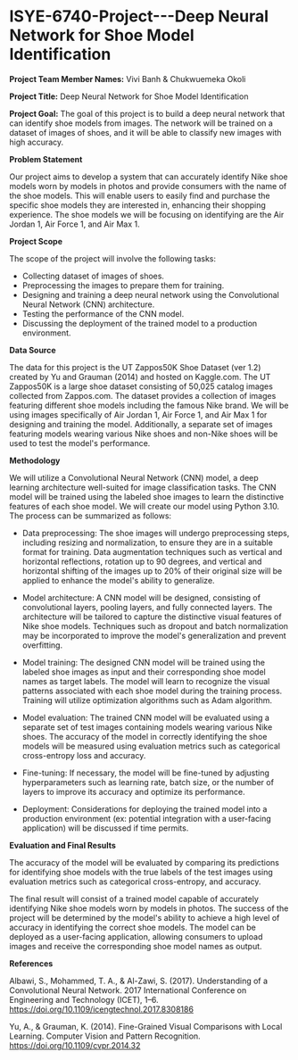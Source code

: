# ISYE-6740-Project---Deep Neural Network for Shoe Model Identification 

**Project Team Member Names:** Vivi Banh & Chukwuemeka Okoli 

 
**Project Title:** Deep Neural Network for Shoe Model Identification 


**Project Goal:** The goal of this project is to build a deep neural network that can identify shoe models from images. The network will be trained on a dataset of images of shoes, and it will be able to classify new images with high accuracy. 

 
**Problem Statement**

Our project aims to develop a system that can accurately identify Nike shoe models worn by models in photos and provide consumers with the name of the shoe models. This will enable users to easily find and purchase the specific shoe models they are interested in, enhancing their shopping experience. The shoe models we will be focusing on identifying are the Air Jordan 1, Air Force 1, and Air Max 1. 

 

**Project Scope**

The scope of the project will involve the following tasks: 

 - Collecting dataset of images of shoes.  
 - Preprocessing the images to prepare them for training. 
 - Designing and training a deep neural network using the Convolutional Neural Network (CNN) architecture. 
 - Testing the performance of the CNN model. 
 - Discussing the deployment of the trained model to a production environment. 

**Data Source**

The data for this project is the UT Zappos50K Shoe Dataset (ver 1.2) created by Yu and Grauman (2014) and hosted on Kaggle.com. The UT Zappos50K is a large shoe dataset consisting of 50,025 catalog images collected from Zappos.com. The dataset provides a collection of images featuring different shoe models including the famous Nike brand. We will be using images specifically of Air Jordan 1, Air Force 1, and Air Max 1 for designing and training the model. Additionally, a separate set of images featuring models wearing various Nike shoes and non-Nike shoes will be used to test the model's performance. 

  

**Methodology** 

We will utilize a Convolutional Neural Network (CNN) model, a deep learning architecture well-suited for image classification tasks. The CNN model will be trained using the labeled shoe images to learn the distinctive features of each shoe model. We will create our model using Python 3.10. The process can be summarized as follows: 

 + Data preprocessing: The shoe images will undergo preprocessing steps, including resizing and normalization, to ensure they are in a suitable format for training. Data augmentation techniques such as vertical and horizontal reflections, rotation up to 90 degrees, and vertical and horizontal shifting of the images up to 20% of their original size will be applied to enhance the model's ability to generalize. 

 + Model architecture: A CNN model will be designed, consisting of convolutional layers, pooling layers, and fully connected layers. The architecture will be tailored to capture the distinctive visual features of Nike shoe models. Techniques such as dropout and batch normalization may be incorporated to improve the model's generalization and prevent overfitting. 

 + Model training: The designed CNN model will be trained using the labeled shoe images as input and their corresponding shoe model names as target labels. The model will learn to recognize the visual patterns associated with each shoe model during the training process. Training will utilize optimization algorithms such as Adam algorithm.

 + Model evaluation: The trained CNN model will be evaluated using a separate set of test images containing models wearing various Nike shoes. The accuracy of the model in correctly identifying the shoe models will be measured using evaluation metrics such as categorical cross-entropy loss and accuracy. 

 + Fine-tuning: If necessary, the model will be fine-tuned by adjusting hyperparameters such as learning rate, batch size, or the number of layers to improve its accuracy and optimize its performance. 

 + Deployment: Considerations for deploying the trained model into a production environment (ex: potential integration with a user-facing application) will be discussed if time permits. 

  

**Evaluation and Final Results**

The accuracy of the model will be evaluated by comparing its predictions for identifying shoe models with the true labels of the test images using evaluation metrics such as categorical cross-entropy, and accuracy. 

The final result will consist of a trained model capable of accurately identifying Nike shoe models worn by models in photos. The success of the project will be determined by the model's ability to achieve a high level of accuracy in identifying the correct shoe models. The model can be deployed as a user-facing application, allowing consumers to upload images and receive the corresponding shoe model names as output. 

**References** 

Albawi, S., Mohammed, T. A., & Al-Zawi, S. (2017). Understanding of a Convolutional Neural Network. 2017 International Conference on Engineering and Technology (ICET), 1–6. https://doi.org/10.1109/icengtechnol.2017.8308186  

Yu, A., & Grauman, K. (2014). Fine-Grained Visual Comparisons with Local Learning. Computer Vision and Pattern Recognition. https://doi.org/10.1109/cvpr.2014.32 


‌ 


